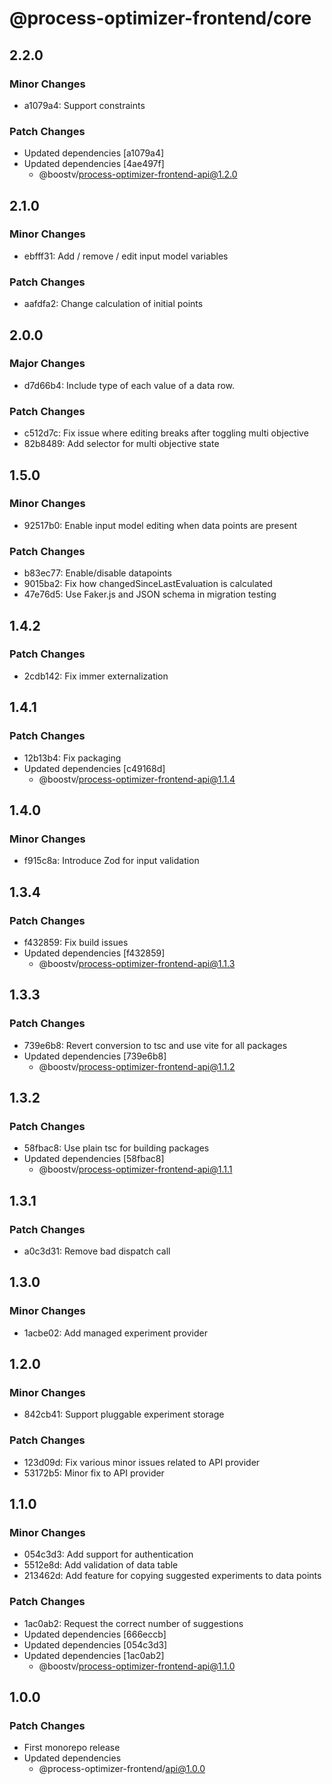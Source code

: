 # @process-optimizer-frontend/core

## 2.2.0

### Minor Changes

- a1079a4: Support constraints

### Patch Changes

- Updated dependencies [a1079a4]
- Updated dependencies [4ae497f]
  - @boostv/process-optimizer-frontend-api@1.2.0

## 2.1.0

### Minor Changes

- ebfff31: Add / remove / edit input model variables

### Patch Changes

- aafdfa2: Change calculation of initial points

## 2.0.0

### Major Changes

- d7d66b4: Include type of each value of a data row.

### Patch Changes

- c512d7c: Fix issue where editing breaks after toggling multi objective
- 82b8489: Add selector for multi objective state

## 1.5.0

### Minor Changes

- 92517b0: Enable input model editing when data points are present

### Patch Changes

- b83ec77: Enable/disable datapoints
- 9015ba2: Fix how changedSinceLastEvaluation is calculated
- 47e76d5: Use Faker.js and JSON schema in migration testing

## 1.4.2

### Patch Changes

- 2cdb142: Fix immer externalization

## 1.4.1

### Patch Changes

- 12b13b4: Fix packaging
- Updated dependencies [c49168d]
  - @boostv/process-optimizer-frontend-api@1.1.4

## 1.4.0

### Minor Changes

- f915c8a: Introduce Zod for input validation

## 1.3.4

### Patch Changes

- f432859: Fix build issues
- Updated dependencies [f432859]
  - @boostv/process-optimizer-frontend-api@1.1.3

## 1.3.3

### Patch Changes

- 739e6b8: Revert conversion to tsc and use vite for all packages
- Updated dependencies [739e6b8]
  - @boostv/process-optimizer-frontend-api@1.1.2

## 1.3.2

### Patch Changes

- 58fbac8: Use plain tsc for building packages
- Updated dependencies [58fbac8]
  - @boostv/process-optimizer-frontend-api@1.1.1

## 1.3.1

### Patch Changes

- a0c3d31: Remove bad dispatch call

## 1.3.0

### Minor Changes

- 1acbe02: Add managed experiment provider

## 1.2.0

### Minor Changes

- 842cb41: Support pluggable experiment storage

### Patch Changes

- 123d09d: Fix various minor issues related to API provider
- 53172b5: Minor fix to API provider

## 1.1.0

### Minor Changes

- 054c3d3: Add support for authentication
- 5512e8d: Add validation of data table
- 213462d: Add feature for copying suggested experiments to data points

### Patch Changes

- 1ac0ab2: Request the correct number of suggestions
- Updated dependencies [666eccb]
- Updated dependencies [054c3d3]
- Updated dependencies [1ac0ab2]
  - @boostv/process-optimizer-frontend-api@1.1.0

## 1.0.0

### Patch Changes

- First monorepo release
- Updated dependencies
  - @process-optimizer-frontend/api@1.0.0
